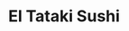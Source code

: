 ---
layout: place
title: El Tataki Sushi
permalink: /arizona/avondale/el-tataki-sushi.html
stateAbbr: AZ
stateName: Arizona
cityName: Avondale
seo:
  type: restaurant
  links: null
place_id: ChIJn_zLGYFAK4cR4iGUgJLzVAI
photos:
  - name: >-
      places/ChIJn_zLGYFAK4cR4iGUgJLzVAI/photos/AeeoHcLrt_U1BeSaqyMLP6_NnXgxQR_KSB8U1Wq5ySD1ohCyr_xBoku9cpzvyThksUCGQQQn6w6MfIc6VgBbwXKtsOtrh_Rz-U9Vcbk4kI73caVXsNvvU998ifQmAv7xof54Yt3V2zSXiTwFyQIa1tBVnudFp9pduMflOeN0jPRcaKuAKiR-hhZtDqC9ft27rQNC_0PcC_oh2ZqjYy_GoLoRMi8xxK4ijpY2uOs33WK_vb5ZyBwpROXQ4aBbdZxbqCtIt4ta851gitCHx16E3_mYChs2w915QhloJdGz2nPwfYU8ZA
    widthPx: 3936
    heightPx: 2624
    authorAttributions:
      - displayName: El Tataki Sushi
        uri: https://maps.google.com/maps/contrib/111824977734066845079
        photoUri: >-
          https://lh3.googleusercontent.com/a-/ALV-UjVqGr4onYujJundsPIayGSLWhXd8zELJq4T40ykoxPnFvkWLfQ=s100-p-k-no-mo
    flagContentUri: >-
      https://www.google.com/local/imagery/report/?cb_client=maps_api_places.places_api&image_key=!1e10!2sAF1QipNRQqL3pIERURxSIpdMqnVCC3R_Y9xBWwNaxoi5&hl=en-US
    googleMapsUri: >-
      https://www.google.com/maps/place//data=!3m4!1e2!3m2!1sAF1QipNRQqL3pIERURxSIpdMqnVCC3R_Y9xBWwNaxoi5!2e10!4m2!3m1!1s0x872b408119cbfc9f:0x254f392809421e2
  - name: >-
      places/ChIJn_zLGYFAK4cR4iGUgJLzVAI/photos/AeeoHcKoFrWRTt-bm-5VGFKmNEq17Eg3I4VRLjgDRR4XuKIdSLAPDJc2WGpeaGa3mb1zPx7qmjz7gz9Obm-KNlbl6Y0Ty4zsPrrGLS-tRIGQ4qQCUq2u7EpEIGhY4dFA5SnpmeadiK8ILYdq312Ovq5uStHedOH8UWA86h-e_TmNiaeAWHnQw09AQb6xwYTvak8GXEEa1lqFTytNj5tePCGQZVp-pMXxx-P0GpDwwDGBvtsSLv4iWYpq05i2lMSQzei7oEa9rbBVxD9nniDoRz_FzNzFM0WK54q8E246RvKd6I1Ecg
    widthPx: 2048
    heightPx: 1365
    authorAttributions:
      - displayName: El Tataki Sushi
        uri: https://maps.google.com/maps/contrib/111824977734066845079
        photoUri: >-
          https://lh3.googleusercontent.com/a-/ALV-UjVqGr4onYujJundsPIayGSLWhXd8zELJq4T40ykoxPnFvkWLfQ=s100-p-k-no-mo
    flagContentUri: >-
      https://www.google.com/local/imagery/report/?cb_client=maps_api_places.places_api&image_key=!1e10!2sAF1QipPVBkOr-hcPLgCByGehuq26uLeVyu1Q7rmXUhNW&hl=en-US
    googleMapsUri: >-
      https://www.google.com/maps/place//data=!3m4!1e2!3m2!1sAF1QipPVBkOr-hcPLgCByGehuq26uLeVyu1Q7rmXUhNW!2e10!4m2!3m1!1s0x872b408119cbfc9f:0x254f392809421e2
  - name: >-
      places/ChIJn_zLGYFAK4cR4iGUgJLzVAI/photos/AeeoHcJ5DVrjQRhaC9vX5Jw0vU-TTCd2D2K3YhsgrdSER2x9oDaRQdl2UmRgY1IboX9UMzY9Lv1ewv_tXgeJ_FsWTflk3lChR_7bkhsGmqVPh-r3cy_4Ip7mfV8bPvY0r7ltcjyn9-Wg-9UnMq4t15Kx-nl1OBFhnicAstyyaviaZX6fxTeCDAFudzvAG9KfTtcjP9d1tk-0uFNC3GE2D53CGexVYW-qLLnSaED3RFIVOXQ4MbNJ-6azfn572hAmYNXUqYWARYCJIuxXYkBm0RKP0Xub6POqXrlUpiqHhRxuz5LWNg
    widthPx: 4800
    heightPx: 3200
    authorAttributions:
      - displayName: El Tataki Sushi
        uri: https://maps.google.com/maps/contrib/111824977734066845079
        photoUri: >-
          https://lh3.googleusercontent.com/a-/ALV-UjVqGr4onYujJundsPIayGSLWhXd8zELJq4T40ykoxPnFvkWLfQ=s100-p-k-no-mo
    flagContentUri: >-
      https://www.google.com/local/imagery/report/?cb_client=maps_api_places.places_api&image_key=!1e10!2sAF1QipNsayhyFlw1AKUefcEDGVKRnJZlxewTtleiMgPA&hl=en-US
    googleMapsUri: >-
      https://www.google.com/maps/place//data=!3m4!1e2!3m2!1sAF1QipNsayhyFlw1AKUefcEDGVKRnJZlxewTtleiMgPA!2e10!4m2!3m1!1s0x872b408119cbfc9f:0x254f392809421e2
  - name: >-
      places/ChIJn_zLGYFAK4cR4iGUgJLzVAI/photos/AeeoHcJtl45WxAYWjgy06_NbwKtxj0AEY2JkN8ib3M0sLD9DqCvdiDUIw2brdsuAhOYGj7WeuR4Q3buI6AE7CN1oyRk8_PGm9gZ7DVc8YI5YsqArX_4pu0aUTmpBHdB9bYm1O8JOYkwD5Q03xyEYXq4idrW5VjT0Athy38wxycR7TYeGrx2xAApUVOFuoRW9U4umqfHze7yXsSy0gan3z6uBipKutPXroltENdvyB-F7AN2g1H1Z3DwjaxJX35lVy1QaOJNBbJ3mHerxD6mBr5tCaNr6zXjglc601Zn0JOVetaWDqg
    widthPx: 4800
    heightPx: 3200
    authorAttributions:
      - displayName: El Tataki Sushi
        uri: https://maps.google.com/maps/contrib/111824977734066845079
        photoUri: >-
          https://lh3.googleusercontent.com/a-/ALV-UjVqGr4onYujJundsPIayGSLWhXd8zELJq4T40ykoxPnFvkWLfQ=s100-p-k-no-mo
    flagContentUri: >-
      https://www.google.com/local/imagery/report/?cb_client=maps_api_places.places_api&image_key=!1e10!2sAF1QipMcFeRONvwa6Eqxq-yWqtwkY-7xNg-u_EU_6XwO&hl=en-US
    googleMapsUri: >-
      https://www.google.com/maps/place//data=!3m4!1e2!3m2!1sAF1QipMcFeRONvwa6Eqxq-yWqtwkY-7xNg-u_EU_6XwO!2e10!4m2!3m1!1s0x872b408119cbfc9f:0x254f392809421e2
  - name: >-
      places/ChIJn_zLGYFAK4cR4iGUgJLzVAI/photos/AeeoHcJmrk6GgzKd-blP-yNBsjrxIjXLQq6rGyGqbEXAkM5MoVTF5_EmxA1QVquhkOp8C0Kk0kBbtKj0V-VXwQwZNKZLfZe4v_QnNzGoInAtJVYGbOOXm-BNWuHfGB3xH_nubALX-8oELbLVHKqR6vnKy1amH4Bv0mGjN3ZK8Y2gD9nAfIr83TsLNeqr13ZEMxQunWDE4NbH3FcZvSVdezizr150R2_DZKdfVrdzAOiSHAjXOEs6bqbXGGaKxfZMD8EIpIKVvq74nX1DWY8UfV6lfB7HaYjPf_GH2KwlzBNWVFdwDRRqMV4yKV2U04r7BIgA-7LCUKMJkRDQZG2M4bVSTbs7-pcckA6bJKbShsbZLrukNdxEoED9I9gGpPxbOiC1dy-SnusaHUAK3O1QdQXD3Xh6VOH7PyJHroELiWKhGz3Qhmj1LJZwc8fHy9F2QAHZ
    widthPx: 3000
    heightPx: 4000
    authorAttributions:
      - displayName: Ernest Murillo
        uri: https://maps.google.com/maps/contrib/107096029710386679563
        photoUri: >-
          https://lh3.googleusercontent.com/a-/ALV-UjV6GyAy0HuKHb5qzXmp9waF6hNLiOmqnuSBsZe0pRNJK1e8V6s=s100-p-k-no-mo
    flagContentUri: >-
      https://www.google.com/local/imagery/report/?cb_client=maps_api_places.places_api&image_key=!1e10!2sCIABIhADycKz9AcQXGf3HyQAA8EN&hl=en-US
    googleMapsUri: >-
      https://www.google.com/maps/place//data=!3m4!1e2!3m2!1sCIABIhADycKz9AcQXGf3HyQAA8EN!2e10!4m2!3m1!1s0x872b408119cbfc9f:0x254f392809421e2
  - name: >-
      places/ChIJn_zLGYFAK4cR4iGUgJLzVAI/photos/AeeoHcJpTrMXwXQMZDDeWCdO0fGLK3OfOz10Ga7WTDdMEEi7ChkljIn7xpOfwUegZ_WROQx3NvDxumnAW4jWGbEfUFh7YP3BFyFZRvWhcLqF6dsOI37t_LBkUsxjVSWIUF3-C2qiBGIrU7G1nZn6ZpXSlfirU1kl0-NVflPR-mNHHdxzwzDvxWfq4c23XLsVrLeKAJBZKSr2EjtxNe2cMz4QGPjVn8sJ29sSdBq3B0WUcZVAFxCqH2zVY1rzNIVgk7ugNA-ASGC6uZezW6E7_wHHxrhjcmPZVIiOU60USuJJFYaC1uJ1Ndf1teZNWj2JWyWXYVf842w8Iw6pax9vmiZvP37I3WZK-MKwoYOO1HgQFk6AGMUQZqi7rp82nMy132QMGcrb_gshpqo6ybFciLoPY2VaK8qXQvTWs6WjyH4Ik9QtJ8hG
    widthPx: 2992
    heightPx: 2992
    authorAttributions:
      - displayName: Preston Coates
        uri: https://maps.google.com/maps/contrib/106577327789944631054
        photoUri: >-
          https://lh3.googleusercontent.com/a-/ALV-UjUEn5TmimFCov2HbPqlGHDZfHMk0qnmbiMAvbVzGBHVazkBxN8t=s100-p-k-no-mo
    flagContentUri: >-
      https://www.google.com/local/imagery/report/?cb_client=maps_api_places.places_api&image_key=!1e10!2sCIHM0ogKEICAgICn6tqo6AE&hl=en-US
    googleMapsUri: >-
      https://www.google.com/maps/place//data=!3m4!1e2!3m2!1sCIHM0ogKEICAgICn6tqo6AE!2e10!4m2!3m1!1s0x872b408119cbfc9f:0x254f392809421e2
  - name: >-
      places/ChIJn_zLGYFAK4cR4iGUgJLzVAI/photos/AeeoHcL5Gz2RdyuBt6GYpXzBAwJg6RTtBy1hlctbqm4JvGpEPeclaG718tI1y6EDrFccsx_hqS0l5AB8Z_aao-V6zHHqT_npfISFeyHUN7aUdCiujzJrmxTFHdY6vQR8PrKFDYpvWzm4CBTcUfLS_4ULAZX_Ocwi93WTkfAIe3qtTEVKTscTH8JKQVeTDCIY5HXQniqclPRhEtCFHWRCIKTPlTTjCwnBW2DQHxpty8kP3QytwlRuslFVdHTnCCrB7b5zBAxG5XkuZBi9W_Ya6oVAWxpFc_wpeZEXSCBYJqqqxXPaaw
    widthPx: 2048
    heightPx: 1365
    authorAttributions:
      - displayName: El Tataki Sushi
        uri: https://maps.google.com/maps/contrib/111824977734066845079
        photoUri: >-
          https://lh3.googleusercontent.com/a-/ALV-UjVqGr4onYujJundsPIayGSLWhXd8zELJq4T40ykoxPnFvkWLfQ=s100-p-k-no-mo
    flagContentUri: >-
      https://www.google.com/local/imagery/report/?cb_client=maps_api_places.places_api&image_key=!1e10!2sAF1QipMlqQnWDfNhBwyKhB-APQXdWHKcaN4Udi2FbRKt&hl=en-US
    googleMapsUri: >-
      https://www.google.com/maps/place//data=!3m4!1e2!3m2!1sAF1QipMlqQnWDfNhBwyKhB-APQXdWHKcaN4Udi2FbRKt!2e10!4m2!3m1!1s0x872b408119cbfc9f:0x254f392809421e2
  - name: >-
      places/ChIJn_zLGYFAK4cR4iGUgJLzVAI/photos/AeeoHcIqCiEcmOXp4zbukP-AwXnNBX4Yy6fh0noB22YxDjo3500U156DYffPAtCSiEkRsxGTQwohhftuX9fYUXbdPKSiAxt89CImFhqBb_7rEXXKOudlzt-PQM4p9qL4y_iZRyX9brzBl-EEg_WzJJxDNeSl9Rrk0TbugihuJM7uafKTTHkQhf_fsRljoiJadu2NQGvp9AJRtl9dMnKcUE1P2dgKCQQqXENW8-wdt94oltKnfZjkfuh0Ucuf2me5mycLcooHHruRdxC434fe3Q3g4sAZH1PKQgAV_SgEgydOF4I66A
    widthPx: 2048
    heightPx: 1365
    authorAttributions:
      - displayName: El Tataki Sushi
        uri: https://maps.google.com/maps/contrib/111824977734066845079
        photoUri: >-
          https://lh3.googleusercontent.com/a-/ALV-UjVqGr4onYujJundsPIayGSLWhXd8zELJq4T40ykoxPnFvkWLfQ=s100-p-k-no-mo
    flagContentUri: >-
      https://www.google.com/local/imagery/report/?cb_client=maps_api_places.places_api&image_key=!1e10!2sAF1QipPkLrG5lDjYPLBE7DVfrj4vi9LJttb2AHhMB22c&hl=en-US
    googleMapsUri: >-
      https://www.google.com/maps/place//data=!3m4!1e2!3m2!1sAF1QipPkLrG5lDjYPLBE7DVfrj4vi9LJttb2AHhMB22c!2e10!4m2!3m1!1s0x872b408119cbfc9f:0x254f392809421e2
  - name: >-
      places/ChIJn_zLGYFAK4cR4iGUgJLzVAI/photos/AeeoHcLeJsl6oBzAVsZ_51GI4ufsIQh36yJGQtO2J510KlEnjKvBdkMfNgBQxaSETxzpEWdEcPiLsrbQr0KUOlNwwvmJOpJol5wOtBk6wKcOr8u6eIRDveg_QV9lSlYmuXkOVyzuXkMpzycDlO2d-lEDRV-on2wNKf9ncU4AZmU9FGLktPNg2ScB403ft-5Bc6Vs11pragICufZdOGT9lraqZkgtSWdDTCpkp13tI5HqvToZsvYdsglhBDsN_HkoM3qaWVjFiKADnnZ-KXLewb5U9ir_UTx1OHljkPUj__Fgf_LfPQ
    widthPx: 2048
    heightPx: 1365
    authorAttributions:
      - displayName: El Tataki Sushi
        uri: https://maps.google.com/maps/contrib/111824977734066845079
        photoUri: >-
          https://lh3.googleusercontent.com/a-/ALV-UjVqGr4onYujJundsPIayGSLWhXd8zELJq4T40ykoxPnFvkWLfQ=s100-p-k-no-mo
    flagContentUri: >-
      https://www.google.com/local/imagery/report/?cb_client=maps_api_places.places_api&image_key=!1e10!2sAF1QipMC4ZW1uTf1l9EWqJyNnV-L6FWd64Ei-GUSYwHC&hl=en-US
    googleMapsUri: >-
      https://www.google.com/maps/place//data=!3m4!1e2!3m2!1sAF1QipMC4ZW1uTf1l9EWqJyNnV-L6FWd64Ei-GUSYwHC!2e10!4m2!3m1!1s0x872b408119cbfc9f:0x254f392809421e2
  - name: >-
      places/ChIJn_zLGYFAK4cR4iGUgJLzVAI/photos/AeeoHcLpgwbEjSB7a3rxKPJNnajiulnvHtyiUpv26eriCPvlNKngS6XRJZBOkHBjfMhQb-mwheh6qcIOBWgCkb9Jv3wb3kZS3wsSP0U5BEi-oXF8ChElC4C5Ic2Yiirm6PdS7ryeFqxyzhpTgzU2jIiyqbOPo9YFQ1pm5L-t8_bY3pdGsq1Ox0ej5sf5fZ03Gfq6DTHFF5coCo9RkIzc-8j0BD4i6DU_I52OjqTG8UqLzX52_frLqbFWZNq7sYxrodgiwyCkGLH4bIsMsQhXZ7ao7QCBtUe5j8Mcz2uwoZXBb4yH0Yi-U2ZiEckV9QoRj2C4QYKnNzMZrHoi0dsJcy4lDGzaDtOGoVrIPU_4QlSowhNAa3KehglGqeEoqCxSXjCa2EGsFEhzKT3ywzXHMq_flucHdq3L4Uf6U6J-31GmCV5n_g
    widthPx: 3024
    heightPx: 4032
    authorAttributions:
      - displayName: Nina F
        uri: https://maps.google.com/maps/contrib/105530071485274951020
        photoUri: >-
          https://lh3.googleusercontent.com/a-/ALV-UjVg4_idSSZ_m1HdjdL8mwESl57sg1QHkYfLB1oatseLQRSzi9jieg=s100-p-k-no-mo
    flagContentUri: >-
      https://www.google.com/local/imagery/report/?cb_client=maps_api_places.places_api&image_key=!1e10!2sCIHM0ogKEICAgIC76fOTHg&hl=en-US
    googleMapsUri: >-
      https://www.google.com/maps/place//data=!3m4!1e2!3m2!1sCIHM0ogKEICAgIC76fOTHg!2e10!4m2!3m1!1s0x872b408119cbfc9f:0x254f392809421e2
address: '10685 W Indian School Rd #k, Avondale, AZ 85392, USA'
street: '10685 W Indian School Rd #k'
city: Avondale
state: AZ
zip: '85392'
country: USA
neighborhood: Avondale Plaza
latitude: '33.492312'
longitude: '-112.289598'
accessibility_options:
  wheelchairAccessibleParking: true
  wheelchairAccessibleEntrance: true
  wheelchairAccessibleRestroom: true
  wheelchairAccessibleSeating: true
business_status: OPERATIONAL
name: El Tataki Sushi
google_maps_links:
  directionsUri: >-
    https://www.google.com/maps/dir//''/data=!4m7!4m6!1m1!4e2!1m2!1m1!1s0x872b408119cbfc9f:0x254f392809421e2!3e0
  placeUri: https://maps.google.com/?cid=168026896667517410
  writeAReviewUri: >-
    https://www.google.com/maps/place//data=!4m3!3m2!1s0x872b408119cbfc9f:0x254f392809421e2!12e1
  reviewsUri: >-
    https://www.google.com/maps/place//data=!4m4!3m3!1s0x872b408119cbfc9f:0x254f392809421e2!9m1!1b1
  photosUri: >-
    https://www.google.com/maps/place//data=!4m3!3m2!1s0x872b408119cbfc9f:0x254f392809421e2!10e5
primary_type: Sushi Restaurant
opening_hours:
  regular: null
  current: null
secondary_opening_hours:
  regular:
    weekdayDescriptions: null
    type: null
  current:
    weekdayDescriptions: null
    type: null
phone: null
price_level: null
price_range: null
rating: null
rating_count: 0
website: null
description: >-
  Discover El Tataki Sushi in Avondale, AZ$$$El Tataki Sushi in Avondale, AZ,
  delivers a fresh take on dining by combining traditional Japanese flavors with
  creative twists, creating a welcoming spot for sushi enthusiasts. This relaxed
  restaurant features an array of artfully prepared rolls and fusion dishes that
  highlight high-quality ingredients, making it an ideal choice for anyone
  exploring sushi restaurants in the area. With a full bar offering drinks to
  complement your meal, it's perfect for casual evenings or gatherings with
  friends. The accessible layout ensures everyone can enjoy the experience, from
  intimate dates to family outings. For those seeking top-rated sushi near me,
  this hidden gem stands out with its innovative blend of tastes in a
  comfortable setting.
generative_summary: >-
  Discover El Tataki Sushi in Avondale, AZ$$$El Tataki Sushi in Avondale, AZ,
  delivers a fresh take on dining by combining traditional Japanese flavors with
  creative twists, creating a welcoming spot for sushi enthusiasts. This relaxed
  restaurant features an array of artfully prepared rolls and fusion dishes that
  highlight high-quality ingredients, making it an ideal choice for anyone
  exploring sushi restaurants in the area. With a full bar offering drinks to
  complement your meal, it's perfect for casual evenings or gatherings with
  friends. The accessible layout ensures everyone can enjoy the experience, from
  intimate dates to family outings. For those seeking top-rated sushi near me,
  this hidden gem stands out with its innovative blend of tastes in a
  comfortable setting.
generative_disclosure: Summarized by AI using the Grok-3-Mini model.
reviews: null
review_summary: >-
  What Customers Are Saying About This Spot$$$Though specific reviews for this
  sushi place are limited, general feedback from similar fusion restaurants
  suggests diners appreciate the creative mix of Japanese and Mexican flavors,
  often highlighting the fresh and flavorful rolls. Many visitors enjoy the
  laid-back vibe and variety of options, making it a solid pick for anyone
  craving sushi close to me on a relaxed night out. People frequently note the
  welcoming atmosphere as a plus, with comments leaning toward satisfaction for
  both solo diners and groups. While ratings aren't widely available yet, the
  overall sentiment points to it being a reliable choice for tasty meals without
  the fuss. If you're hunting for Japanese places near me that deliver on both
  taste and comfort, this spot seems to hit the mark based on shared
  experiences.
review_disclosure: Summarized by AI using the Grok-3-Mini model.
parking_options: null
payment_options: null
allow_dogs: null
curbside_pickup: null
delivery: null
dine_in: null
good_for_children: null
good_for_groups: null
good_for_sports: null
live_music: null
menu_for_children: null
outdoor_seating: null
reservable: null
restroom: null
serves_beer: null
serves_breakfast: null
serves_brunch: null
serves_cocktails: null
serves_coffee: null
serves_dinner: null
serves_dessert: null
serves_lunch: null
serves_vegetarian_food: null
serves_wine: null
takeout: null
update_category: pro
places_description: null

---